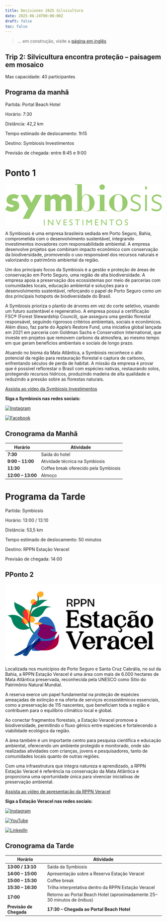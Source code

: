 ```yaml
---
title: Decisiones 2025 Silvicultura
date: 2025-06-24T00:00:00Z
draft: false
toc: false
---
```


> ... em construção, visite a [página em inglês](trip2_en/)

## Trip 2: Silvicultura encontra proteção – paisagem em mosaico

Max capacidade: 40 participantes

## Programa da manhã

Partida: Portal Beach Hotel

Horário: 7:30

Distância: 42,2 km

Tempo estimado de deslocamento: 1h15

Destino: Symbiosis Investimentos

Previsão de chegada: entre 8:45 e 9:00


# Ponto 1 
![Symbiosis](/images/Symbiosis-Investimentos-Logo.png)


A Symbiosis é uma empresa brasileira sediada em Porto Seguro, Bahia, comprometida com o desenvolvimento sustentável, integrando investimentos inovadores com responsabilidade ambiental. A empresa desenvolve projetos que combinam impacto econômico com conservação da biodiversidade, promovendo o uso responsável dos recursos naturais e valorizando o patrimônio ambiental da região.

Um dos principais focos da Symbiosis é a gestão e proteção de áreas de conservação em Porto Seguro, uma região de alta biodiversidade. A empresa apoia a preservação dos ecossistemas por meio de parcerias com comunidades locais, educação ambiental e soluções para o desenvolvimento sustentável, reforçando o papel de Porto Seguro como um dos principais hotspots de biodiversidade do Brasil.

A Symbiosis prioriza o plantio de árvores em vez do corte seletivo, visando um futuro sustentável e regenerativo. A empresa possui a certificação FSC® (Forest Stewardship Council), que assegura uma gestão florestal responsável, seguindo rigorosos critérios ambientais, sociais e econômicos. Além disso, faz parte do Apple’s Restore Fund, uma iniciativa global lançada em 2021 em parceria com Goldman Sachs e Conservation International, que investe em projetos que removem carbono da atmosfera, ao mesmo tempo em que geram benefícios ambientais e sociais de longo prazo.

Atuando no bioma da Mata Atlântica, a Symbiosis reconhece o alto potencial da região para restauração florestal e captura de carbono, enfrentando séculos de perda de habitat. A missão da empresa é provar que é possível reflorestar o Brasil com espécies nativas, restaurando solos, protegendo recursos hídricos, produzindo madeira de alta qualidade e reduzindo a pressão sobre as florestas naturais.

[Assista ao vídeo da Symbiosis Investimentos](https://youtu.be/abpPzgeJnOo)

**Siga a Symbiosis nas redes sociais:**


[![Instagram](https://img.shields.io/badge/Instagram-%40symbiosisinvestimentos-%23E4405F?style=for-the-badge&logo=instagram)](https://www.instagram.com/symbiosisinvestimentos?igsh=dXdteXg3NXNwZWZr)

[![Facebook](https://img.shields.io/badge/Facebook-Symbiosis%20Investimentos-%231877F2?style=for-the-badge&logo=facebook)](https://www.facebook.com/share/15vaANauyS/)


## Cronograma da Manhã

| **Horário**       | **Atividade**                         |
| ----------------- | ------------------------------------- |
| **7:30**          | Saída do hotel                        |
| **9:00 – 11:00**  | Atividade técnica na Symbiosis        |
| **11:30**         | Coffee break oferecido pela Symbiosis |
| **12:00 – 13:00** | Almoço                                |


# Programa da Tarde

Partida: Symbiosis

Horário: 13:00 / 13:10

Distância: 53,5 km

Tempo estimado de deslocamento: 50 minutos

Destino: RPPN Estação Veracel

Previsão de chegada: 14:00


## PPonto 2

[![RPPN](/images/logo-rppn-estacao-veracel.jpeg)](https://www.veracel.com.br/rppn-estacao-veracel/)


Localizada nos municípios de Porto Seguro e Santa Cruz Cabrália, no sul da Bahia, a RPPN Estação Veracel é uma área com mais de 6.000 hectares de Mata Atlântica preservada, reconhecida pela UNESCO como Sítio do Patrimônio Natural Mundial.

A reserva exerce um papel fundamental na proteção de espécies ameaçadas de extinção e na oferta de serviços ecossistêmicos essenciais, como a preservação de 115 nascentes, que beneficiam toda a região e contribuem para o equilíbrio climático local e global.

Ao conectar fragmentos florestais, a Estação Veracel promove a biodiversidade, permitindo o fluxo gênico entre espécies e fortalecendo a viabilidade ecológica da região.

A área também é um importante centro para pesquisa científica e educação ambiental, oferecendo um ambiente protegido e monitorado, onde são realizadas atividades com crianças, jovens e pesquisadores, tanto de comunidades locais quanto de outras regiões.

Com uma infraestrutura que integra natureza e aprendizado, a RPPN Estação Veracel é referência na conservação da Mata Atlântica e proporciona uma oportunidade única para vivenciar iniciativas de preservação ambiental.

[Assista ao vídeo de apresentação da RPPN Veracel](https://youtu.be/8YZMEywsSJs)


**Siga a Estação Veracel nas redes sociais:**



[![Instagram](https://img.shields.io/badge/Instagram-%40veracelcelulose-%23E4405F?style=for-the-badge&logo=instagram)](https://www.instagram.com/veracelcelulose/)

[![YouTube](https://img.shields.io/badge/YouTube-Canal%20Veracel-%23FF0000?style=for-the-badge&logo=youtube)](https://www.youtube.com/user/CanalVeracel)

[![LinkedIn](https://img.shields.io/badge/LinkedIn-Veracel%20Celulose-%230077B5?style=for-the-badge&logo=linkedin)](https://www.linkedin.com/company/veracelcelulose/)



## Cronograma da Tarde

| **Horário**             | **Atividade**                                                           |
| ----------------------- | ----------------------------------------------------------------------- |
| **13:00 / 13:10**       | Saída da Symbiosis                                                      |
| **14:00 – 15:00**       | Apresentação sobre a Reserva Estação Veracel                            |
| **15:00 – 15:30**       | Coffee break                                                            |
| **15:30 – 16:30**       | Trilha interpretativa dentro da RPPN Estação Veracel                    |
| **17:00**               | Retorno ao Portal Beach Hotel (aproximadamente 25–30 minutos de ônibus) |
| **Previsão de Chegada** | **17:30 – Chegada ao Portal Beach Hotel**                               |

